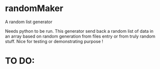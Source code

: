 # randomMaker
A random list generator

Needs python to be run.
This generator send back a random list  of data in an array based on random generation from files entry or from truly random stuff.
Nice for testing or demonstrating purpose !

# TO DO:
